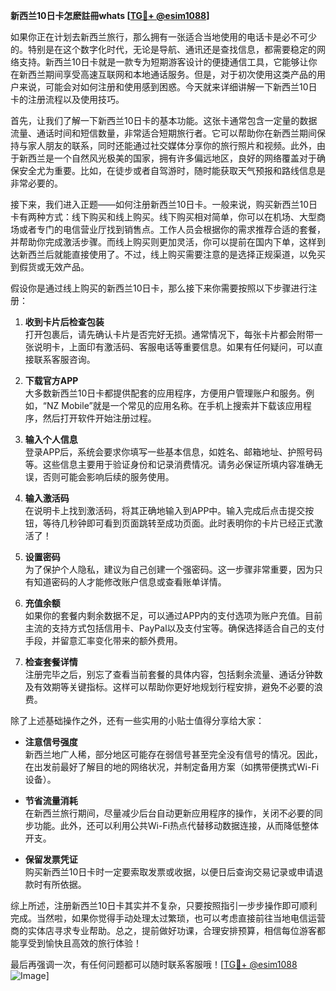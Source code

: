 **新西兰10日卡怎麽註冊whats [[TG💪+ @esim1088](https://t.me/s/esim1088)]**

如果你正在计划去新西兰旅行，那么拥有一张适合当地使用的电话卡是必不可少的。特别是在这个数字化时代，无论是导航、通讯还是查找信息，都需要稳定的网络支持。新西兰10日卡就是一款专为短期游客设计的便捷通信工具，它能够让你在新西兰期间享受高速互联网和本地通话服务。但是，对于初次使用这类产品的用户来说，可能会对如何注册和使用感到困惑。今天就来详细讲解一下新西兰10日卡的注册流程以及使用技巧。

首先，让我们了解一下新西兰10日卡的基本功能。这张卡通常包含一定量的数据流量、通话时间和短信数量，非常适合短期旅行者。它可以帮助你在新西兰期间保持与家人朋友的联系，同时还能通过社交媒体分享你的旅行照片和视频。此外，由于新西兰是一个自然风光极美的国家，拥有许多偏远地区，良好的网络覆盖对于确保安全尤为重要。比如，在徒步或者自驾游时，随时能获取天气预报和路线信息是非常必要的。

接下来，我们进入正题——如何注册新西兰10日卡。一般来说，购买新西兰10日卡有两种方式：线下购买和线上购买。线下购买相对简单，你可以在机场、大型商场或者专门的电信营业厅找到销售点。工作人员会根据你的需求推荐合适的套餐，并帮助你完成激活步骤。而线上购买则更加灵活，你可以提前在国内下单，这样到达新西兰后就能直接使用了。不过，线上购买需要注意的是选择正规渠道，以免买到假货或无效产品。

假设你是通过线上购买的新西兰10日卡，那么接下来你需要按照以下步骤进行注册：

1. **收到卡片后检查包装**  
   打开包裹后，请先确认卡片是否完好无损。通常情况下，每张卡片都会附带一张说明卡，上面印有激活码、客服电话等重要信息。如果有任何疑问，可以直接联系客服咨询。

2. **下载官方APP**  
   大多数新西兰10日卡都提供配套的应用程序，方便用户管理账户和服务。例如，“NZ Mobile”就是一个常见的应用名称。在手机上搜索并下载该应用程序，然后打开软件开始注册过程。

3. **输入个人信息**  
   登录APP后，系统会要求你填写一些基本信息，如姓名、邮箱地址、护照号码等。这些信息主要用于验证身份和记录消费情况。请务必保证所填内容准确无误，否则可能会影响后续的服务使用。

4. **输入激活码**  
   在说明卡上找到激活码，将其正确地输入到APP中。输入完成后点击提交按钮，等待几秒钟即可看到页面跳转至成功页面。此时表明你的卡片已经正式激活了！

5. **设置密码**  
   为了保护个人隐私，建议为自己创建一个强密码。这一步骤非常重要，因为只有知道密码的人才能修改账户信息或查看账单详情。

6. **充值余额**  
   如果你的套餐内剩余数据不足，可以通过APP内的支付选项为账户充值。目前主流的支持方式包括信用卡、PayPal以及支付宝等。确保选择适合自己的支付手段，并留意汇率变化带来的额外费用。

7. **检查套餐详情**  
   注册完毕之后，别忘了查看当前套餐的具体内容，包括剩余流量、通话分钟数及有效期等关键指标。这样可以帮助你更好地规划行程安排，避免不必要的浪费。

除了上述基础操作之外，还有一些实用的小贴士值得分享给大家：

- **注意信号强度**  
  新西兰地广人稀，部分地区可能存在弱信号甚至完全没有信号的情况。因此，在出发前最好了解目的地的网络状况，并制定备用方案（如携带便携式Wi-Fi设备）。

- **节省流量消耗**  
  在新西兰旅行期间，尽量减少后台自动更新应用程序的操作，关闭不必要的同步功能。此外，还可以利用公共Wi-Fi热点代替移动数据连接，从而降低整体开支。

- **保留发票凭证**  
  购买新西兰10日卡时一定要索取发票或收据，以便日后查询交易记录或申请退款时有所依据。

综上所述，注册新西兰10日卡其实并不复杂，只要按照指引一步步操作即可顺利完成。当然啦，如果你觉得手动处理太过繁琐，也可以考虑直接前往当地电信运营商的实体店寻求专业帮助。总之，提前做好功课，合理安排预算，相信每位游客都能享受到愉快且高效的旅行体验！

最后再强调一次，有任何问题都可以随时联系客服哦！[[TG💪+ @esim1088](https://t.me/s/esim1088) ![Image](https://i.postimg.cc/4NQfJmqS/Snipaste-2025-05-13-00-14-12.png)]